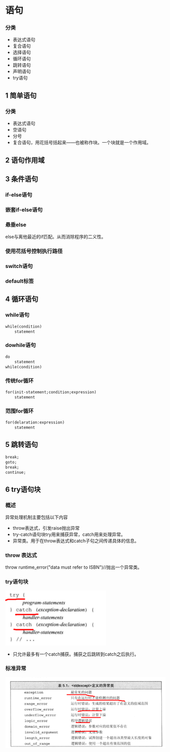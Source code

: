 # 语句

### 分类
* 表达式语句
* 复合语句
* 选择语句
* 循环语句
* 跳转语句
* 声明语句
* try语句


## 1 简单语句

### 分类
* 表达式语句
* 空语句
* 分号
* 复合语句，用花括号括起来——也被称作块。一个块就是一个作用域。

## 2 语句作用域

## 3 条件语句

### if-else语句

### 嵌套if-else语句

### 悬垂else
else与离他最近的if匹配。从而消除程序的二义性。

### 使用花括号控制执行路径

### switch语句

### default标签


## 4 循环语句

### while语句
```
while(condition)
    statement
```
### dowhile语句
```
do 
    statement
while(condition)
```
### 传统for循环
```
for(init-statement;condition;expression)
    statement
```
### 范围for循环
```
for(delaration:expression)
    statement
```

## 5 跳转语句
```
break;
goto;
break;
continue;
```
## 6 try语句块

### 概述

异常处理机制主要包括以下内容

* throw表达式，引发raise抛出异常
* try-catch语句块try用来捕获异常，catch用来处理异常。
* 异常类。用于在throw表达式和catch子句之间传递具体的信息。

### throw 表达式

throw runtime_error("data must refer to ISBN")//抛出一个异常类。

### try语句块

![](2021-03-04-21-04-30.png)

* 只允许最多有一个catch捕获。捕获之后跳转到catch之后执行。


### 标准异常

![](2021-03-04-21-05-54.png)


